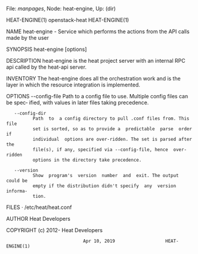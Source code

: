 File: *manpages*,  Node: heat-engine,  Up: (dir)

HEAT-ENGINE(1)                  openstack-heat                  HEAT-ENGINE(1)



NAME
       heat-engine  -  Service  which  performs the actions from the API calls
       made by the user

SYNOPSIS
       heat-engine [options]

DESCRIPTION
       heat-engine is the heat project server with an internal RPC api  called
       by the heat-api server.

INVENTORY
       The  heat-engine  does  all  the orchestration work and is the layer in
       which the resource integration is implemented.

OPTIONS
       --config-file
              Path to a config file to use. Multiple config files can be spec‐
              ified, with values in later files taking precedence.

       --config-dir
              Path  to  a config directory to pull .conf files from. This file
              set is sorted, so as to provide a  predictable  parse  order  if
              individual  options are over-ridden. The set is parsed after the
              file(s), if any, specified via --config-file, hence  over-ridden
              options in the directory take precedence.

       --version
              Show  program's  version  number  and  exit. The output could be
              empty if the distribution didn't specify  any  version  informa‐
              tion.

FILES
       · /etc/heat/heat.conf

AUTHOR
       Heat Developers

COPYRIGHT
       (c) 2012- Heat Developers




                                 Apr 10, 2019                   HEAT-ENGINE(1)
